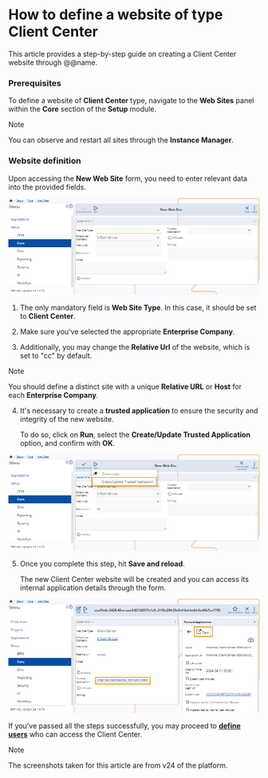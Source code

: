 # How to define a website of type Client Center

This article provides a step-by-step guide on creating a Client Center website through @@name.

### Prerequisites 

To define a website of **Client Center** type, navigate to the **Web Sites** panel within the **Core** section of the **Setup** module.

> [!NOTE]
> 
> You can observe and restart all sites through the **Instance Manager**.

### Website definition

Upon accessing the **New Web Site** form, you need to enter relevant data into the provided fields.

![picture](pictures/New_Web_Site_01_04.png)
 
1. The only mandatory field is **Web Site Type**. In this case, it should be set to **Client Center**. 

2. Make sure you've selected the appropriate **Enterprise Company**. 

3. Additionally, you may change the **Relative Url** of the website, which is set to "cc" by default. 

> [!NOTE]
> 
> You should define a distinct site with a unique **Relative URL** or **Host** for each **Enterprise Company**.

4. It's necessary to create a **trusted application** to ensure the security and integrity of the new website.
   
   To do so, click on **Run**, select the **Create/Update Trusted Application** option, and confirm with **OK**.

![picture](pictures/Create_Update_Trusted_app_01_04.png)

5. Once you complete this step, hit **Save and reload**.
   
   The new Client Center website will be created and you can access its internal application details through the form.

![picture](pictures/Trusted_app_open_01_04.png)

If you've passed all the steps successfully, you may proceed to **[define users](setup-a-new-user-account.md)** who can access the Client Center.

> [!NOTE]
> 
> The screenshots taken for this article are from v24 of the platform.
